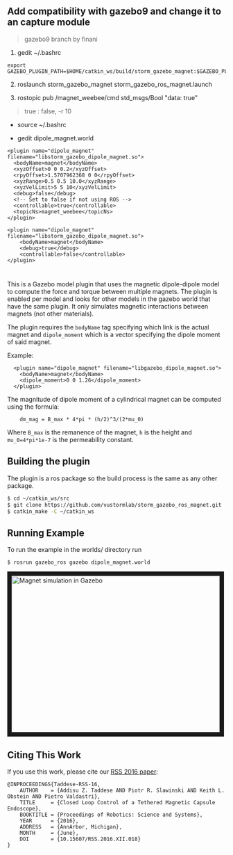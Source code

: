 ## Add compatibility with gazebo9 and change it to an capture module
> gazebo9 branch by finani
1. gedit ~/.bashrc
```
export GAZEBO_PLUGIN_PATH=$HOME/catkin_ws/build/storm_gazebo_magnet:$GAZEBO_PLUGIN_PATH
```
2. roslaunch storm_gazebo_magnet storm_gazebo_ros_magnet.launch

3. rostopic pub /magnet_weebee/cmd std_msgs/Bool "data: true"
> true : false, -r 10

- source ~/.bashrc

- gedit dipole_magnet.world
```
<plugin name="dipole_magnet" filename="libstorm_gazebo_dipole_magnet.so">
  <bodyName>magnet</bodyName>
  <xyzOffset>0 0 0.2</xyzOffset>
  <rpyOffset>1.5707962368 0 0</rpyOffset>
  <xyzRange>0.5 0.5 10.0</xyzRange>
  <xyzVelLimit>5 5 10</xyzVelLimit>
  <debug>false</debug>
  <!-- Set to false if not using ROS -->
  <controllable>true</controllable>
  <topicNs>magnet_weebee</topicNs>
</plugin>

<plugin name="dipole_magnet" filename="libstorm_gazebo_dipole_magnet.so">
    <bodyName>magnet</bodyName>
    <debug>true</debug>
    <controllable>false</controllable>
</plugin>
```

#

This is a Gazebo model plugin that uses the magnetic dipole-dipole model to compute the force and torque between multiple magnets. The plugin is enabled per model and looks for other models in the gazebo world that have the same plugin. It only simulates magnetic interactions between magnets (not other materials).

The plugin requires the `bodyName` tag specifying which link is the actual magnet and `dipole_moment` which is a vector specifying the dipole moment of said magnet.

Example:

      <plugin name="dipole_magnet" filename="libgazebo_dipole_magnet.so">
        <bodyName>magnet</bodyName>
        <dipole_moment>0 0 1.26</dipole_moment>
      </plugin>

The magnitude of dipole moment of a cylindrical magnet can be computed using the formula:

        dm_mag = B_max * 4*pi * (h/2)^3/(2*mu_0) 

Where `B_max` is the remanence of the magnet, `h` is the height and `mu_0=4*pi*1e-7` is the permeability constant.


## Building the plugin

The plugin is a ros package so the build process is the same as any other package.

```bash
$ cd ~/catkin_ws/src
$ git clone https://github.com/vustormlab/storm_gazebo_ros_magnet.git
$ catkin_make -C ~/catkin_ws
```

## Running Example

To run the example in the worlds/ directory run

```
$ rosrun gazebo_ros gazebo dipole_magnet.world
```

<a href="http://www.youtube.com/watch?feature=player_embedded&v=Lw2KfwgySWI" target="_blank"><img src="http://img.youtube.com/vi/Lw2KfwgySWI/0.jpg" 
alt="Magnet simulation in Gazebo" width="480" height="360" border="10" /></a>

## Citing This Work

If you use this work, please cite our [RSS 2016 paper](http://www.roboticsproceedings.org/rss12/p18.html):

```
@INPROCEEDINGS{Taddese-RSS-16, 
    AUTHOR    = {Addisu Z. Taddese AND Piotr R. Slawinski AND Keith L. Obstein AND Pietro Valdastri}, 
    TITLE     = {Closed Loop Control of a Tethered Magnetic Capsule Endoscope}, 
    BOOKTITLE = {Proceedings of Robotics: Science and Systems}, 
    YEAR      = {2016}, 
    ADDRESS   = {AnnArbor, Michigan}, 
    MONTH     = {June}, 
    DOI       = {10.15607/RSS.2016.XII.018} 
} 
```
